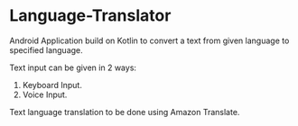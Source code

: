 # Language-Translator

Android Application build on Kotlin to convert a text from given language to specified language.

Text input can be given in 2 ways:
 
 1. Keyboard Input.
 2. Voice Input.
 
 Text language translation to be done using Amazon Translate.
